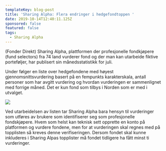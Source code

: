 ```yaml
---
templateKey: blog-post
title: 'Sharing Alpha: Flera endringer i hedgefondtoppen '
date: 2019-10-14T12:40:11.125Z
sponsored: false
featured: false
tags:
  - Sharing Alpha
---
```

(Fonder Direkt) Sharing Alpha, plattformen der profesjonelle fondkjøpere (fund selectors) fra 74 land vurderer fond og der man kan utarbeide fiktive porteføljer, har publisert sin månedsstatistikk for juli.

Under følger en liste over  hedgefondene med høyest gjennomsnittsvurdering basert på en fempunkts karakterskala, antall personer som har avgitt vurdering og hvordan vurderingen er sammenlignet med forrige måned. Det er kun fond som tilbys i Norden som er med i utvalget. 

![](/img/alphaa.png)

Ved utarbeidelsen av listen tar Sharing Alpha bara hensyn til vurderinger som  utføres av brukere som identifiserer seg som profesjonelle fondskjøpere.  Hvem som helst kan teknisk sett opprette en konto på platformen og vurdere fondene, men for at vurderingen skal regnes med på topplisten så kreves denne verifiseringen. Dersom fondet skal kunne inkluderes i Sharing Alpas topplister må fondet tidligere ha fått minst ti vurderinger.
